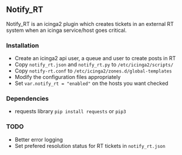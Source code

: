 ## Notify_RT

Notify_RT is an icinga2 plugin which creates tickets in an external RT system when an icinga service/host goes critical.

### Installation
 - Create an icinga2 api user, a queue and user to create posts in RT
 - Copy `notify_rt.json` and `notify_rt.py` to `/etc/icinga2/scripts/`
 - Copy `notify-rt.conf` to `/etc/icinga2/zones.d/global-templates`
 - Modify the configuration files appropriately
 - Set `var.notify_rt = "enabled"` on the hosts you want checked

### Dependencies
 - requests library `pip install requests` or `pip3`

### TODO
 - Better error logging
 - Set prefered resolution status for RT tickets in `notify_rt.json`
